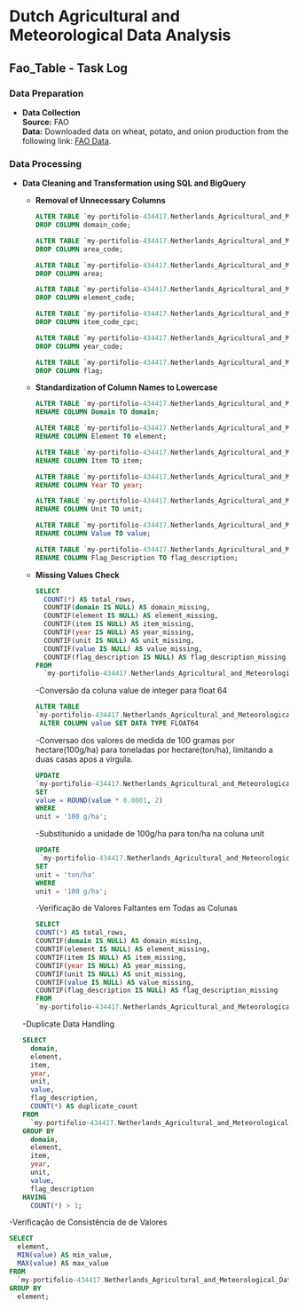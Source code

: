# Dutch Agricultural and Meteorological Data Analysis

## Fao_Table - Task Log

### Data Preparation

- **Data Collection**  
  **Source:** FAO  
  **Data:** Downloaded data on wheat, potato, and onion production from the following link: [FAO Data](https://www.fao.org/faostat/en/#data/QCL).

### Data Processing

- **Data Cleaning and Transformation using SQL and BigQuery**

  - **Removal of Unnecessary Columns**
    ```sql
    ALTER TABLE `my-portifolio-434417.Netherlands_Agricultural_and_Meteorological_Data.fao_table`
    DROP COLUMN domain_code;

    ALTER TABLE `my-portifolio-434417.Netherlands_Agricultural_and_Meteorological_Data.fao_table`
    DROP COLUMN area_code;

    ALTER TABLE `my-portifolio-434417.Netherlands_Agricultural_and_Meteorological_Data.fao_table`
    DROP COLUMN area;

    ALTER TABLE `my-portifolio-434417.Netherlands_Agricultural_and_Meteorological_Data.fao_table`
    DROP COLUMN element_code;

    ALTER TABLE `my-portifolio-434417.Netherlands_Agricultural_and_Meteorological_Data.fao_table`
    DROP COLUMN item_code_cpc;

    ALTER TABLE `my-portifolio-434417.Netherlands_Agricultural_and_Meteorological_Data.fao_table`
    DROP COLUMN year_code;

    ALTER TABLE `my-portifolio-434417.Netherlands_Agricultural_and_Meteorological_Data.fao_table`
    DROP COLUMN flag;
    ```

  - **Standardization of Column Names to Lowercase**
    ```sql
    ALTER TABLE `my-portifolio-434417.Netherlands_Agricultural_and_Meteorological_Data.fao_table`
    RENAME COLUMN Domain TO domain;

    ALTER TABLE `my-portifolio-434417.Netherlands_Agricultural_and_Meteorological_Data.fao_table`
    RENAME COLUMN Element TO element;

    ALTER TABLE `my-portifolio-434417.Netherlands_Agricultural_and_Meteorological_Data.fao_table`
    RENAME COLUMN Item TO item;

    ALTER TABLE `my-portifolio-434417.Netherlands_Agricultural_and_Meteorological_Data.fao_table`
    RENAME COLUMN Year TO year;

    ALTER TABLE `my-portifolio-434417.Netherlands_Agricultural_and_Meteorological_Data.fao_table`
    RENAME COLUMN Unit TO unit;

    ALTER TABLE `my-portifolio-434417.Netherlands_Agricultural_and_Meteorological_Data.fao_table`
    RENAME COLUMN Value TO value;

    ALTER TABLE `my-portifolio-434417.Netherlands_Agricultural_and_Meteorological_Data.fao_table`
    RENAME COLUMN Flag_Description TO flag_description;
    ```

  - **Missing Values Check**
    ```sql
    SELECT
      COUNT(*) AS total_rows,
      COUNTIF(domain IS NULL) AS domain_missing,
      COUNTIF(element IS NULL) AS element_missing,
      COUNTIF(item IS NULL) AS item_missing,
      COUNTIF(year IS NULL) AS year_missing,
      COUNTIF(unit IS NULL) AS unit_missing,
      COUNTIF(value IS NULL) AS value_missing,
      COUNTIF(flag_description IS NULL) AS flag_description_missing
    FROM
      `my-portifolio-434417.Netherlands_Agricultural_and_Meteorological_Data.fao_table`;
    ```
    -Conversão da coluna value de integer para float 64
    ```sql
    ALTER TABLE 
    `my-portifolio-434417.Netherlands_Agricultural_and_Meteorological_Data.fao_table`
     ALTER COLUMN value SET DATA TYPE FLOAT64
     ```
    -Conversao dos valores de medida de 100 gramas por hectare(100g/ha)  para toneladas por hectare(ton/ha), limitando a duas casas apos a virgula.
    ```sql
    UPDATE 
    `my-portifolio-434417.Netherlands_Agricultural_and_Meteorological_Data.fao_table`
    SET 
    value = ROUND(value * 0.0001, 2)
    WHERE 
    unit = '100 g/ha';
    ```
    -Substitunido a unidade de 100g/ha para ton/ha na coluna unit
    ```sql
    UPDATE 
     `my-portifolio-434417.Netherlands_Agricultural_and_Meteorological_Data.fao_table`
    SET 
    unit = 'ton/ha'
    WHERE 
    unit = '100 g/ha';
    ```
    -Verificação de Valores Faltantes em Todas as Colunas
    ```sql
    SELECT
    COUNT(*) AS total_rows,
    COUNTIF(domain IS NULL) AS domain_missing,
    COUNTIF(element IS NULL) AS element_missing,
    COUNTIF(item IS NULL) AS item_missing,
    COUNTIF(year IS NULL) AS year_missing,
    COUNTIF(unit IS NULL) AS unit_missing,
    COUNTIF(value IS NULL) AS value_missing,
    COUNTIF(flag_description IS NULL) AS flag_description_missing
    FROM
    `my-portifolio-434417.Netherlands_Agricultural_and_Meteorological_Data.fao_table`;
     ```
   -Duplicate Data Handling
    ```sql
    SELECT
      domain,
      element,
      item,
      year,
      unit,
      value,
      flag_description,
      COUNT(*) AS duplicate_count
    FROM
      `my-portifolio-434417.Netherlands_Agricultural_and_Meteorological_Data.fao_table`
    GROUP BY
      domain,
      element,
      item,
      year,
      unit,
      value,
      flag_description
    HAVING
      COUNT(*) > 1;
    ```
-Verificação de Consistência de de Valores
```sql
SELECT
  element,
  MIN(value) AS min_value,
  MAX(value) AS max_value
FROM
  `my-portifolio-434417.Netherlands_Agricultural_and_Meteorological_Data.fao_table`
GROUP BY
  element;
```


